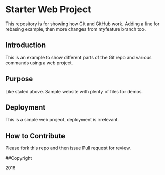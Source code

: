 # Starter Web Project

This repository is for showing how Git and GitHub work. Adding a line for rebasing example, then more changes from myfeature branch too.

## Introduction

This is an example to show different parts of the Git repo and various commands using a web project.

## Purpose

Like stated above. Sample website with plenty of files for demos. 

## Deployment

This is a simple web project, deployment is irrelevant.

## How to Contribute

Please fork this repo and then issue Pull request for review.

##Copyright

2016